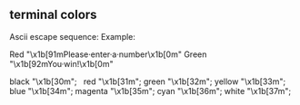 ## terminal colors
Ascii escape sequence:
Example:

Red "\x1b[91mPlease·enter·a·number\x1b[0m"
Green "\x1b[92mYou·win!\x1b[0m"

black "\x1b[30m";  
red "\x1b[31m";
green "\x1b[32m";
yellow "\x1b[33m";
blue "\x1b[34m";
magenta "\x1b[35m";
cyan "\x1b[36m";
white "\x1b[37m";
